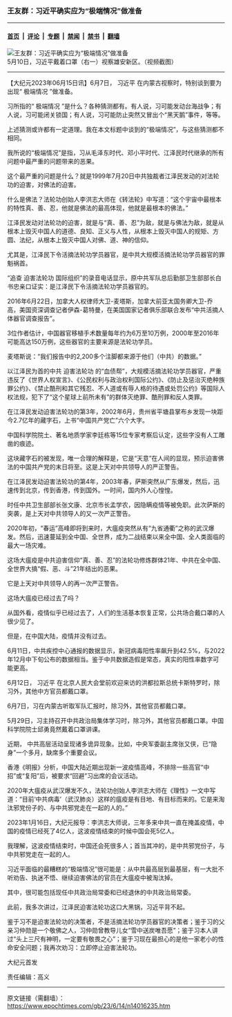 ### 王友群：习近平确实应为“极端情况”做准备

---

#### [首页](../../../..?n14016235) &nbsp;|&nbsp; [评论](../../../../../epoch-comment?n14016235) &nbsp;|&nbsp; [专题](../../../../../epoch-special?n14016235) &nbsp;|&nbsp; [禁闻](../../../../../epoch-news?n14016235) &nbsp;|&nbsp; [禁书](../../../../../books?n14016235) &nbsp;|&nbsp; [翻墙](https://github.com/gfw-breaker/nogfw/blob/master/README.md?n14016235)


<div><img alt="王友群：习近平确实应为“极端情况”做准备" class="attachment-djy_600_400 size-djy_600_400 wp-post-image" src="https://i.epochtimes.com/assets/uploads/2023/06/id14016236-9d1a70f150b6cb92cddf984e18a3623a-600x400-1.jpg"/>
<div class="caption">
 5月10日，习近平戴着口罩（右一）视察雄安新区。（视频截图）
</div></div><hr/><div class="post_content" id="artbody" itemprop="articleBody">
 <!-- article content begin -->
 <p>
  【大纪元2023年06月15日讯】6月7日，
  <ok href="https://www.epochtimes.com/gb/tag/%E4%B9%A0%E8%BF%91%E5%B9%B3.html">
   习近平
  </ok>
  在内蒙古视察时，特别谈到要为出现“
  <ok href="https://www.epochtimes.com/gb/tag/%E6%9E%81%E7%AB%AF%E6%83%85%E5%86%B5.html">
   极端情况
  </ok>
  ”做准备。
 </p>
 <p style="font-weight: 400;">
  习所指的“
  <ok href="https://www.epochtimes.com/gb/tag/%E6%9E%81%E7%AB%AF%E6%83%85%E5%86%B5.html">
   极端情况
  </ok>
  ”是什么？各种猜测都有。有人说，习可能发动台海战争；有人说，习可能闭关锁国；有人说，习可能防止突然又冒出个“黑天鹅”事件，等等。
 </p>
 <p style="font-weight: 400;">
  上述猜测或许都有一定道理。我在本文标题中谈到的“极端情况”，与这些猜测都不相同。
 </p>
 <p style="font-weight: 400;">
  我所说的“极端情况”是指，习从毛泽东时代、邓小平时代、江泽民时代继承的所有问题中最严重的问题带来的恶果。
 </p>
 <p style="font-weight: 400;">
  这个最严重的问题是什么？就是1999年7月20日中共独裁者江泽民发动的对法轮功的迫害，对佛法的迫害。
 </p>
 <p style="font-weight: 400;">
  什么是佛法？法轮功创始人李洪志大师在《转法轮》中写道：“这个宇宙中最根本的特性真、善、忍，他就是佛法的最高体现，他就是最根本的佛法。”
 </p>
 <p style="font-weight: 400;">
  江泽民发动对法轮功的迫害，就是与“真、善、忍”为敌，就是与佛法为敌，就是从根本上毁灭中国人的道德、良知、正义与人性，从根本上毁灭中国人的规矩、方圆、法纪，从根本上毁灭中国人对佛、道、神的信仰。
 </p>
 <p style="font-weight: 400;">
  尤其是，江泽民下令活摘法轮功学员器官，是中共大规模活摘法轮功学员器官的罪魁祸首。
 </p>
 <p style="font-weight: 400;">
  “追查
  <ok href="https://www.epochtimes.com/gb/tag/%E8%BF%AB%E5%AE%B3%E6%B3%95%E8%BD%AE%E5%8A%9F.html">
   迫害法轮功
  </ok>
  国际组织”的录音电话显示，原中共军队总后勤部卫生部部长白书忠亲口证实：是江泽民下令活摘法轮功学员器官的。
 </p>
 <p style="font-weight: 400;">
  2016年6月22日，加拿大人权律师大卫-麦塔斯，加拿大前亚太国务卿大卫-乔高，美国资深调查记者伊森-葛特曼，在美国国家记者俱乐部联合发布“中共活摘人体器官调查报告”。
 </p>
 <p style="font-weight: 400;">
  3位作者估计，中国器官移植手术数量每年约为6万至10万例，2000年至2016年可能高达150万例，这些器官的主要来源是法轮功学员。
 </p>
 <p style="font-weight: 400;">
  麦塔斯说：“我们报告中的2,200多个注脚都来源于他们（中共）的数据。”
 </p>
 <p style="font-weight: 400;">
  以江泽民为首的中共
  <ok href="https://www.epochtimes.com/gb/tag/%E8%BF%AB%E5%AE%B3%E6%B3%95%E8%BD%AE%E5%8A%9F.html">
   迫害法轮功
  </ok>
  的“血债帮”，大规模活摘法轮功学员器官，严重违反了《世界人权宣言》、《公民权利与政治权利国际公约》、《防止及惩治灭绝种族罪公约》、《禁止酷刑和其它残忍、不人道或有辱人格的待遇或处罚公约》等国际人权法规，犯下了“这个星球上前所未有”的群体灭绝罪、酷刑罪和反人类罪。
 </p>
 <p style="font-weight: 400;">
  在江泽民发动迫害法轮功的第3年，2002年6月，贵州省平塘县掌布乡发现一块距今2.7亿年的藏字石，上书“中国共产党亡”六个大字。
 </p>
 <p style="font-weight: 400;">
  中国科学院院土、著名地质学家李廷栋等15位专家考察后认定，这些字没有人工雕凿的痕迹。
 </p>
 <p style="font-weight: 400;">
  这块藏字石的被发现，唯一合理的解释是，它是“天意”在人间的显现，预示迫害佛法的中国共产党的末日将至。这是上天对中共领导人的严正警告。
 </p>
 <p style="font-weight: 400;">
  在江泽民发动迫害法轮功的第4年，2003年春，萨斯突然从广东爆发，然后，迅速传到北京，传到香港，传到国外。一时间，国内外人心惶惶。
 </p>
 <p style="font-weight: 400;">
  时任中共卫生部部长张文康、北京市长孟学农，因隐瞒疫情等被免职。此次萨斯的突袭，是上天对中共领导人的又一次严正警告。
 </p>
 <p style="font-weight: 400;">
  2020年初，“春运”高峰即将到来时，大瘟疫突然从有“九省通衢”之称的武汉爆发。然后，迅速蔓延到全中国、全世界，成为二战结束以来全中国、全人类面临的最大一场灾难。
 </p>
 <p style="font-weight: 400;">
  这场大瘟疫是中共迫害信仰“真、善、忍”的法轮功修炼群体21年、中共在全中国、全世界大搞“假、恶、斗”21年结出的恶果。
 </p>
 <p style="font-weight: 400;">
  它是上天对中共领导人的再一次严正警告。
 </p>
 <p style="font-weight: 400;">
  这场大瘟疫已经过去了吗？
 </p>
 <p style="font-weight: 400;">
  从国外看，疫情似乎已经过去了，人们的生活基本恢复正常，公共场合戴口罩的人很少见了。
 </p>
 <p style="font-weight: 400;">
  但是，在中国大陆，疫情并没有过去。
 </p>
 <p style="font-weight: 400;">
  6月11日，中共疾控中心通报的数据显示，新冠病毒阳性率飙升到42.5%，与2022年12月中下旬公布的数据相当。鉴于中共数据造假是常态，真实的阳性率数字可能更高。
 </p>
 <p style="font-weight: 400;">
  6月12日，
  <ok href="https://www.epochtimes.com/gb/tag/%E4%B9%A0%E8%BF%91%E5%B9%B3.html">
   习近平
  </ok>
  在北京人民大会堂前欢迎来访的洪都拉斯总统卡斯特罗时，除习外，其他中方官员都戴口罩。
 </p>
 <p style="font-weight: 400;">
  6月7日，习在内蒙古听取军队汇报时，除习外，其他官员都戴口罩。
 </p>
 <p style="font-weight: 400;">
  5月29日，习主持召开中共政治局集体学习时，除习外，其他官员都戴口罩。中国科学院院士邱勇竟然戴着口罩讲课。
 </p>
 <p style="font-weight: 400;">
  近期， 中共高层活动呈现诸多诡异现象。比如，中央军委副主席张又侠，已“隐身”一个多月，缺席多个重要会议。
 </p>
 <p style="font-weight: 400;">
  香港《明报》分析，中国大陆近期出现新一波疫情高峰，不排除一些高官“中招”或“复阳”后，被要求“回避”习出席的会议活动。
 </p>
 <p style="font-weight: 400;">
  2020年大瘟疫从武汉爆发不久，法轮功创始人李洪志大师在《理性》一文中写道：“目前‘中共病毒’（武汉肺炎）这样的瘟疫是有目地、有目标而来的。它是来淘汰邪党份子的、与中共邪党走在一起的人的。”
 </p>
 <p style="font-weight: 400;">
  2023年1月16日，大纪元报导：李洪志大师说，三年多来中共一直在掩盖疫情，中国的疫情已经死了4亿人，这波疫情结束的时候中国会死5亿人。
 </p>
 <p style="font-weight: 400;">
  我理解，这波疫情结束时，中国还会死很多人；首当其冲的，是中共邪党份子，与中共邪党走在一起的人。
 </p>
 <p style="font-weight: 400;">
  习近平面临的最糟糕的“极端情况”很可能是：从中共最高层到最基层，有一大批不听劝告、执迷不悟、继续迫害佛法的官员在大瘟疫中被淘汰掉。
 </p>
 <p style="font-weight: 400;">
  其中，很可能包括现任中共政治局常委和已经退休的中共政治局常委。
 </p>
 <p style="font-weight: 400;">
  此前，我多次讲过，江泽民迫害法轮功这口大黑锅，习近平背不起。
 </p>
 <p style="font-weight: 400;">
  鉴于习不是迫害法轮功的决策者，不是活摘法轮功学员器官的决策者；鉴于习的父亲习仲勋是一个敬佛之人，习仲勋曾教导儿女“雪中送炭唯吾愿”；鉴于习本人讲过“头上三尺有神明，一定要有敬畏之心”；鉴于习现在最担心的是他一家老小的性命安全问题；我再次劝习：立即停止迫害法轮功。
 </p>
 <p style="font-weight: 400;">
  大纪元首发
 </p>
 <p style="font-weight: 400;">
  责任编辑：高义
 </p>
 <!-- article content end -->
 <div id="below_article_ad">
 </div>
</div>


---

原文链接（需翻墙）：https://www.epochtimes.com/gb/23/6/14/n14016235.htm